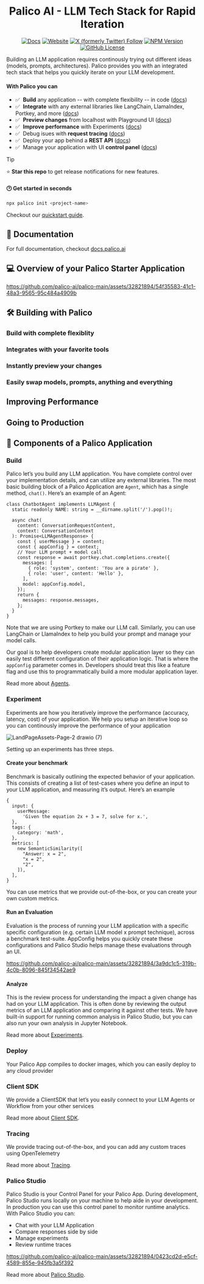 <div align="center">

# Palico AI - LLM Tech Stack for Rapid Iteration
[![Docs](https://img.shields.io/badge/docs-palico?style=flat&label=palico)](https://docs.palico.ai/)
[![Website](https://img.shields.io/badge/website-palico?style=flat&label=palico)](https://www.palico.ai/)
[![X (formerly Twitter) Follow](https://img.shields.io/twitter/follow/PalicoAI)](https://x.com/PalicoAI)
[![NPM Version](https://img.shields.io/npm/v/@palico-ai/app)](https://www.npmjs.com/package/@palico-ai/app)
[![GitHub License](https://img.shields.io/github/license/palico-ai/palico-ai)](https://github.com/palico-ai/palico-ai/blob/main/LICENSE)
<br>
</div

Building an LLM application requires continously trying out different ideas (models, prompts, architectures). Palico provides you with an integrated tech stack that helps you quickly iterate on your LLM development.

#### With Palico you can

- ✅&nbsp; **Build** any application -- with complete flexibility -- in code ([docs](https://docs.palico.ai/guides/build))
- ✅&nbsp; **Integrate** with any external libraries like LangChain, LlamaIndex, Portkey, and more ([docs](https://docs.palico.ai/integrations/langchain)) <br>
- ✅&nbsp; **Preview changes** from localhost with Playground UI ([docs](https://docs.palico.ai/guides/preview_changes)) <br>
- ✅&nbsp; **Improve performance** with Experiments ([docs](https://docs.palico.ai/guides/experiments)) <br>
- ✅&nbsp; Debug isues with **request tracing** ([docs](https://docs.palico.ai/guides/telemetry)) <br>
- ✅&nbsp; Deploy your app behind a **REST API** ([docs](https://docs.palico.ai/guides/client_sdk)) <br>
- ✅&nbsp; Manage your application with UI **control panel** ([docs](https://docs.palico.ai/components#palico-studio)) <br>

> [!TIP]
>  ⭐️ **Star this repo** to get release notifications for new features.

#### 🕑 Get started in seconds
```bash
npx palico init <project-name>
```

Checkout our [quickstart guide](https://docs.palico.ai/).

## 📖 Documentation
For full documentation, checkout [docs.palico.ai](https://docs.palico.ai)

## 💻 Overview of your Palico Starter Application

https://github.com/palico-ai/palico-main/assets/32821894/54f35583-41c1-48a3-9565-95c484a4909b

## 🛠️ Building with Palico

### Build with complete flexiblity

### Integrates with your favorite tools

### Instantly preview your changes

### Easily swap models, prompts, anything and everything

## Improving Performance



## Going to Production

## 🧱 Components of a Palico Application

### Build

Palico let’s you build any LLM application. You have complete control over your implementation details, and can utilize any external libraries. The most basic building block of a Palico Application are `Agent`, which has a single method, `chat()`. Here’s an example of an Agent:

```tsx
class ChatbotAgent implements LLMAgent {
  static readonly NAME: string = __dirname.split('/').pop()!;

  async chat(
    content: ConversationRequestContent,
    context: ConversationContext
  ): Promise<LLMAgentResponse> {
    const { userMessage } = content;
    const { appConfig } = context;
    // Your LLM prompt + model call
    const response = await portkey.chat.completions.create({
      messages: [
        { role: 'system', content: 'You are a pirate' },
        { role: 'user', content: 'Hello' },
      ],
      model: appConfig.model,
    });
    return {
      messages: response.messages,
    };
  }
}
```

Note that we are using Portkey to make our LLM call. Similarly, you can use LangChain or LlamaIndex to help you build your prompt and manage your model calls.

Our goal is to help developers create modular application layer so they can easily test different configuration of their application logic. That is where the `appConfig` parameter comes in. Developers should treat this like a feature flag and use this to programmatically build a more modular application layer.

Read more about [Agents](https://docs.palico.ai/build_app/agents).

### Experiment

Experiments are how you iteratively improve the performance (accuracy, latency, cost) of your application. We help you setup an iterative loop so you can continously improve the performance of your application

![LandPageAssets-Page-2 drawio (7)](https://github.com/user-attachments/assets/493a578a-3c0d-4df8-8b98-8fb27bbde916)



Setting up an experiments has three steps.

#### Create your benchmark

Benchmark is basically outlining the expected behavior of your application. This consists of creating a list of test-cases where you define an input to your LLM application, and measuring it’s output. Here’s an example

```tsx
{
  input: {
    userMessage:
      'Given the equation 2x + 3 = 7, solve for x.',
  },
  tags: {
    category: 'math',
  },
  metrics: [
    new SemanticSimilarity([
      "Answer: x = 2",
      "x = 2",
      "2",
    ]),
  ],
}
```

You can use metrics that we provide out-of-the-box, or you can create your own custom metrics.

#### Run an Evaluation

Evaluation is the process of running your LLM application with a specific specific configuration (e.g. certain LLM model x prompt technique), across a benchmark test-suite. AppConfig helps you quickly create these configurations and Palico Studio helps manage these evaluations through an UI.

https://github.com/palico-ai/palico-main/assets/32821894/3a9dc1c5-319b-4c0b-8096-845f34542ae9

#### Analyze

This is the review process for understanding the impact a given change has had on your LLM application. This is often done by reviewing the output metrics of an LLM application and comparing it against other tests. We have built-in support for running common analysis in Palico Studio, but you can also run your own analysis in Jupyter Notebook.

Read more about [Experiments](https://docs.palico.ai/build_app/experiments/intro).

### Deploy

Your Palico App compiles to docker images, which you can easily deploy to any cloud provider

### Client SDK

We provide a ClientSDK that let’s you easily connect to your LLM Agents or Workflow from your other services

Read more about [Client SDK](https://docs.palico.ai/build_app/sdk).

### Tracing

We provide tracing out-of-the-box, and you can add any custom traces using OpenTelemetry

Read more about [Tracing](https://docs.palico.ai/build_app/tracing).

### Palico Studio

Palico Studio is your Control Panel for your Palico App. During development, Palico Studio runs locally on your machine to help aide in your development. In production you can use this control panel to monitor runtime analytics. With Palico Studio you can:

- Chat with your LLM Application
- Compare responses side by side
- Manage experiments
- Review runtime traces

https://github.com/palico-ai/palico-main/assets/32821894/0423cd2d-e5cf-4589-855e-945fb3a5f392


Read more about [Palico Studio](https://docs.palico.ai/build_app/studio).
